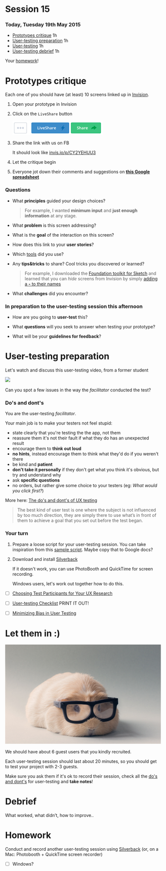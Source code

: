 # Session 15	

### Today, Tuesday 19th May 2015

* [Prototypes critique](#prototypes-critique) 1h
* [User-testing preparation](#user-testing-preparation) 1h
* [User-testing](#let-them-in-) 1h
* [User-testing debrief](#debrief) 1h

Your [homework](#homework)!

# Prototypes critique

Each one of you should have (at least) 10 screens linked up in [Invision](http://www.invisionapp.com).

1. Open your prototype in Invision
2. Click on the `LiveShare` button 
 
	![](assets/invision-live-share.png)
3. Share the link with us on FB

	It should look like [invis.io/p/CY2YEHUU3](http://invis.io/p/CY2YEHUU3)
4. Let the critique begin
5. Everyone jot down their comments and suggestions on [**this Google spreadsheet**](https://docs.google.com/spreadsheets/d/11ipb7AgxoWbjOZ0CzsvCHTO847nbSPWetsVsYeT6xDs/edit?usp=sharing)




### Questions

* What **principles** guided your design choices?
	
	> For example, I wanted **minimum input** and **just enough information** at any stage.

* What **problem** is this screen addressing?

* What is the **goal** of the interaction on this screen?

* How does this link to your **user stories**?
 
* Which [tools](session-13.md#tools-to-consider) did you use?
* Any **tips&tricks** to share? Cool tricks you discovered or learned?
	
	> For example, I downloaded the [Foundation toolkit for Sketch](http://www.sketchappsources.com/free-source/484-sketch-foundation-kit.html) and learned that you can *hide* screens from Invision by simply [adding a **-** to their names](http://blog.invisionapp.com/sketch-meet-rapid-hi-fi-prototyping/)
* What **challenges** did you encounter?

### In preparation to the user-testing session this afternoon

* How are you going to **user-test** this? 

* What **questions** will you seek to answer when testing your prototype? 

* What will be your **guidelines for feedback**?




# User-testing preparation

Let's watch and discuss this user-testing video, from a former student

[![](https://raw.githubusercontent.com/RavensbourneWebMedia/WEB14204/master/sessions/assets/silverback-user-testing-sample.png)](https://drive.google.com/file/d/0B01q99xxaTw_Mk5Ua3pyOVJzSFU/view?usp=sharing)

Can you spot a few issues in the way the *facilitator* conducted the test?

<!-- 

	* Explained testers what the app is about, instead of asking them
	* Think out loud if you can
	* What is the point of this test?
	* Facebook tab open before you show the actual thing
	* If there's something important in the bottom-right corner of your screen, it would be better if it wasn't hidden in the final video
	
 -->

### Do's and dont's

You are the user-testing *facilitator*.

Your main job is to make your testers not feel stupid:

* state clearly that you're testing the the app, not them
* reassure them it's not their fault if what they do has an unexpected result
* encourage them to **think out loud**
* **no hints**, instead encourage them to think what they'd do if you weren't there
* be kind and **patient** 
* **don't take it personally** if they don't get what you think it's obvious, but try and understand why
* ask **specific questions**
* no orders, but rather give some choice to your testers (eg: *What would you click first?*)

More here: [The do's and dont's of UX testing](http://blog.oboxthemes.com/the-dos-and-donts-of-user-experience-testing/)

> The best kind of user test is one where the subject is not influenced by too much direction, they are simply there to use what’s in front of them to achieve a goal that you set out before the test began.



### Your turn

1. Prepare a loose script for your user-testing session. You can take inspiration from this [sample script](https://hackpad.com/Sample-usertesting-script-UTHN25ekYIQ). Maybe copy that to Google docs?

2. Download and install [Silverback](http://silverbackapp.com)

	If it doesn't work, you can use PhotoBooth and QuickTime for screen recording.

	Windows users, let's work out together how to do this. 


<!--[A/B testing](http://www.smashingmagazine.com/2010/06/24/the-ultimate-guide-to-a-b-testing/)

http://blog.invisionapp.com/design-teardown-designing-for-personas-with-usertesting/-->

- [ ] [Choosing Test Participants for Your UX Research](http://downloads.usertesting.com/white_papers/TipSheet_ChoosingTestParticipants.pdf)

- [ ] [User-testing Checklist](http://downloads.usertesting.com/white_papers/UserTesting-Website-Testing-Checklist.pdf) PRINT IT OUT!

- [ ] [Minimizing Bias in User Testing](http://downloads.usertesting.com/white_papers/TipSheet_MinimizingBias.pdf)




# Let them in :)

[![](assets/guinea-pig.jpg)](http://www.phrases.org.uk/meanings/guinea-pig.html)

We should have about 6 guest users that you kindly recruited.

Each user-testing session should last about 20 minutes, so you should get to test your project with 2-3 guests.

Make sure you ask them if it's ok to record their session, check all the [do's and dont's](#dos-and-donts) for user-testing and **take notes**!  



# Debrief 

What worked, what didn’t, how to improve..



# Homework

Conduct and record another user-testing session using [Silverback](http://silverbackapp.com) (or, on a Mac: Photobooth + QuickTime screen recorder)

- [ ] Windows?	
